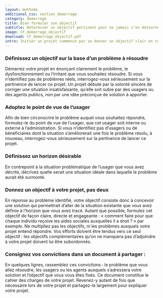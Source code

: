 ```yaml
---
layout: methode
additional_css: section_demarrage
category: demarrage
title: Bien formuler son objectif
subtitle: Déterminer un objectif pertinent pour ne jamais s’en détourner
image: CF_demarrage_objectif
download: CF_demarrage_objectif.pdf 
intro: Initier un projet commence par se donner un objectif clair en réponse à un problème, à un dysfonctionnement, à un irritant. Un projet ne se mène pas seul. Il agrège une équipe, des contributeurs, des soutiens, des contradicteurs et des parties prenantes. Parvenir à une formulation claire et fédératrice des objectifs du projet est la première étape pour s’adjoindre les bonnes volontés et guider vos travaux. 
---
```


### Définissez un objectif sur la base d’un problème à résoudre
Démarrez votre projet en énonçant clairement le problème, le dysfonctionnement ou l’irritant que vous souhaitez résoudre. Si vous n’identifiez pas de problèmes réels, interrogez-vous sérieusement sur la pertinence de lancer ce projet. Un projet débute par la volonté sincère de corriger une situation insatisfaisante, qu’elle soit subie par des usagers ou des agents publics, non par une idée préconçue de solution à apporter.  

### Adoptez le point de vue de l’usager
Afin de bien circonscrire le problème auquel vous souhaitez répondre, formulez-le du point de vue de l’usager, que cet usager soit interne ou externe à l’administration. Si vous n’identifiez pas d’usagers ou de bénéficiaires dont la situation s’améliorerait une fois le problème résolu, à nouveau, interrogez-vous sérieusement sur la pertinence de lancer ce projet.  

### Définissez un horizon désirable 
En contrepoint à la situation problématique de l’usager que vous avez décrite, décrivez quelle serait une situation idéale dans laquelle le problème aurait été surmonté. 

### Donnez un objectif à votre projet, pas deux
En réponse au problème identifié, votre objectif consiste donc à concevoir une solution qui permettrait d’aller de la situation existante que vous avez définie à l’horizon que vous avez tracé. Autant que possible, formulez cet objectif de façon claire, directe et engageante : « comment faire pour que chaque individu reçoive les aides sociales auxquelles il a droit ? » par exemple. 
Ne multipliez pas les objectifs, ni les problèmes auxquels votre projet entend répondre. Vos efforts doivent être tendus vers ce seul objectif : les objectifs complémentaires qu’on ne manquera pas d’adjoindre à votre projet doivent lui être subordonnés.

### Consignez vos convictions dans un document à partager : 
En quelques lignes, rassemblez ces convictions : le problème que vous allez résoudre, les usagers ou les agents auxquels s’adressera votre solution et l’objectif que vous vous êtes fixés. Ce document constitue le cahier des charges de votre projet. Revenez-y autant de fois que nécessaire lors de votre projet et partagez-le largement pour expliquer votre projet. 
